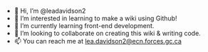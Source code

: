 - 👋 Hi, I’m @leadavidson2
- 👀 I’m interested in learning to make a wiki using Github!
- 🌱 I’m currently learning front-end development.
- 💞️ I’m looking to collaborate on creating this wiki & writing code.
- 📫 You can reach me at lea.davidson2@ecn.forces.gc.ca

<!---
leadavidson2/leadavidson2 is a ✨ special ✨ repository because its `README.md` (this file) appears on your GitHub profile.
You can click the Preview link to take a look at your changes.
--->
